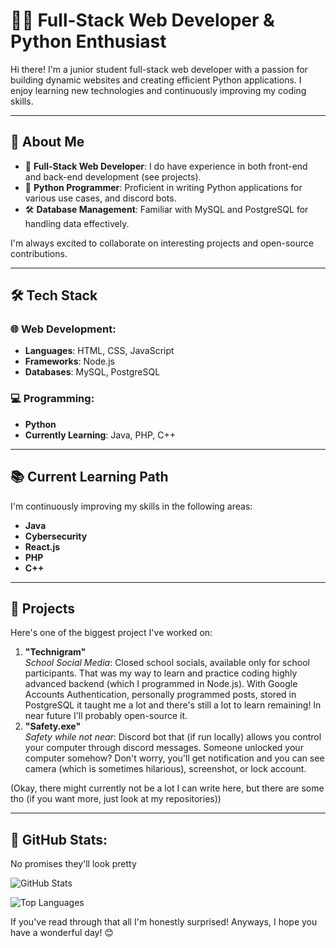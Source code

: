 # 👨‍💻 Full-Stack Web Developer & Python Enthusiast

Hi there! I'm a junior student full-stack web developer with a passion for building dynamic websites and creating efficient Python applications. I enjoy learning new technologies and continuously improving my coding skills. 

---

## 🚀 About Me

- 🔧 **Full-Stack Web Developer**: I do have experience in both front-end and back-end development (see projects).
- 🐍 **Python Programmer**: Proficient in writing Python applications for various use cases, and discord bots.
- 🛠️ **Database Management**: Familiar with MySQL and PostgreSQL for handling data effectively. 

I'm always excited to collaborate on interesting projects and open-source contributions.

---

## 🛠️ Tech Stack

### 🌐 Web Development:
- **Languages**: HTML, CSS, JavaScript
- **Frameworks**: Node.js
- **Databases**: MySQL, PostgreSQL

### 💻 Programming:
- **Python**
- **Currently Learning**: Java, PHP, C++

---

## 📚 Current Learning Path
I'm continuously improving my skills in the following areas:
- **Java**
- **Cybersecurity**
- **React.js**
- **PHP**
- **C++**

---

## 🌟 Projects

Here's one of the biggest project I've worked on:

1. **"Technigram"**  
   *School Social Media*: Closed school socials, available only for school participants. That was my way to learn and practice coding highly advanced backend (which I programmed in Node.js). With Google Accounts Authentication, personally programmed posts, stored in PostgreSQL it taught me a lot and there's still a lot to learn remaining! In near future I'll probably open-source it.
2. **"Safety.exe"**  
   *Safety while not near*: Discord bot that (if run locally) allows you control your computer through discord messages. Someone unlocked your computer somehow? Don't worry, you'll get notification and you can see camera (which is sometimes hilarious), screenshot, or lock account. 

(Okay, there might currently not be a lot I can write here, but there are some tho (if you want more, just look at my repositories))

---


## 🚀 GitHub Stats:

No promises they'll look pretty

![GitHub Stats](https://github-readme-stats.vercel.app/api?username=MKazmTECHNI&show_icons=true&theme=tokyonight)

![Top Languages](https://github-readme-stats.vercel.app/api/top-langs/?username=MKazmTECHNI&layout=compact&theme=tokyonight)



If you've read through that all I'm honestly surprised!
Anyways, I hope you have a wonderful day! 😊
